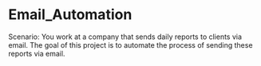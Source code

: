 # Email_Automation
Scenario: You work at a company that sends daily reports to clients via email. The goal of this project is to automate the process of sending these reports via email.
